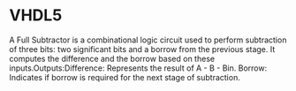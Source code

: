 # VHDL5
A Full Subtractor is a combinational logic circuit used to perform subtraction of three bits: two significant bits and a borrow from the previous stage. It computes the difference and the borrow based on these inputs.Outputs:Difference: Represents the result of A - B - Bin. Borrow: Indicates if borrow is required for the next stage of subtraction.
